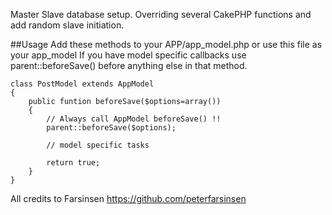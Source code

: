 Master Slave database setup.
Overriding several CakePHP functions and add random slave initiation.

##Usage
Add these methods to your APP/app_model.php or use this file as your app_model
If you have model specific callbacks use parent::beforeSave() before anything else in that method.

	class PostModel extends AppModel 
	{
		public funtion beforeSave($options=array())
		{
			// Always call AppModel beforeSave() !!
			parent::beforeSave($options);
			
			// model specific tasks
			
			return true;
		}
	}
	
	
All credits to Farsinsen https://github.com/peterfarsinsen



